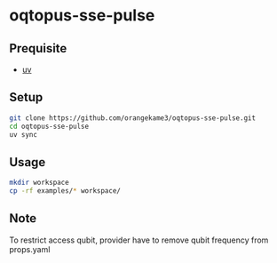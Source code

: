# oqtopus-sse-pulse

## Prequisite

- [uv](https://docs.astral.sh/uv/getting-started/installation/)

## Setup

```bash
git clone https://github.com/orangekame3/oqtopus-sse-pulse.git
cd oqtopus-sse-pulse
uv sync
```

## Usage

```bash
mkdir workspace
cp -rf examples/* workspace/
```

## Note

To restrict access qubit, provider have to remove qubit frequency from props.yaml
